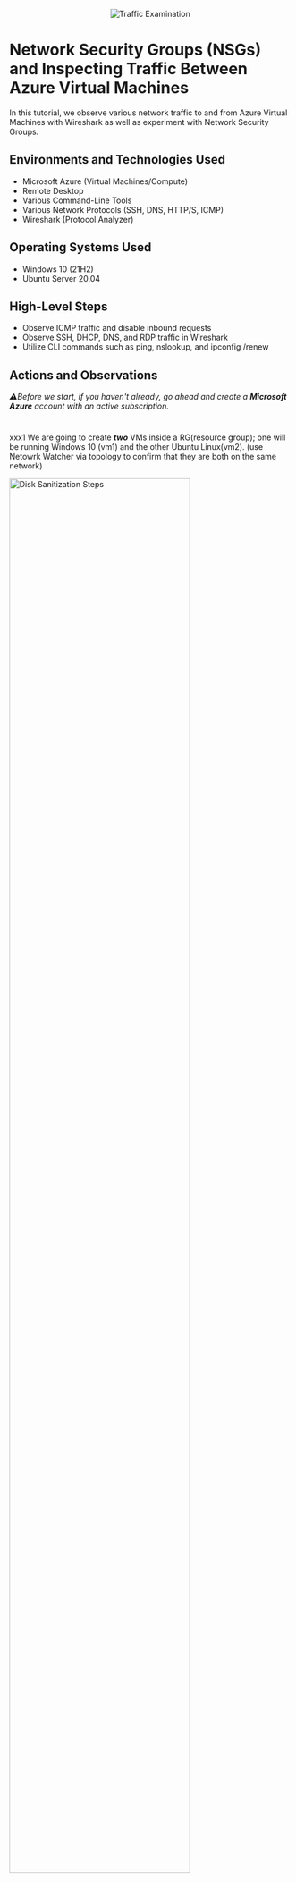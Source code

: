 <p align="center">
<img src="https://i.imgur.com/Ua7udoS.png" alt="Traffic Examination"/>
</p>

<h1>Network Security Groups (NSGs) and Inspecting Traffic Between Azure Virtual Machines</h1>
In this tutorial, we observe various network traffic to and from Azure Virtual Machines with Wireshark as well as experiment with Network Security Groups. <br />


<h2>Environments and Technologies Used</h2>

- Microsoft Azure (Virtual Machines/Compute)
- Remote Desktop
- Various Command-Line Tools
- Various Network Protocols (SSH, DNS, HTTP/S, ICMP)
- Wireshark (Protocol Analyzer)

<h2>Operating Systems Used </h2>

- Windows 10 (21H2)
- Ubuntu Server 20.04

<h2>High-Level Steps</h2>

- Observe ICMP traffic and disable inbound requests
- Observe SSH, DHCP, DNS, and RDP traffic in Wireshark
- Utilize CLI commands such as ping, nslookup, and ipconfig /renew

<h2>Actions and Observations</h2>

_⚠️Before we start, if you haven't already, go ahead and create a **Microsoft Azure** account with an active subscription._
#

xxx1  We are going to create ***two*** VMs inside a RG(resource group); one will be running Windows 10 (vm1) and the other Ubuntu Linux(vm2). (use Netowrk Watcher via topology to confirm that they are both on the same network) 
<p>
<img src="https://i.imgur.com/DJmEXEB.png" height="80%" width="80%" alt="Disk Sanitization Steps"/>
</p>
<p>
  
xxx2  Locate the ***Public IP*** address for VM1 as we will use this to remote in using Windows Remote Desktop. Within the Virtual Machine we will _install_ ***Wireshark*** (use the available browser to search for Wireshark). 
<img src="https://i.imgur.com/DJmEXEB.png" height="80%" width="80%" alt="Disk Sanitization Steps"/>
</p>
<br />

xxx3 Retrieve the ***Private IP*** address for VM2 (Ubuntu Linux). Within the Virtual Machine, open ***Wiereshark and Powershell***. We will ping VM2 in Powershell (or Command Line) and filter for ICMP traffic in Wireshark. Try pinging a _www.google.com_ or any website and observe the traffic. 

<p>
<img src="https://i.imgur.com/DJmEXEB.png" height="80%" width="80%" alt="Disk Sanitization Steps"/>
</p>
<p>
  
xxx4 Iniate a _perpetual_ ping to VM2 (Ubuntu Linux). It should look something like this ***ping -t 10.x.x.x -4*** . We're going to open the ***Nework Security Group*** in Azure for VM2 (Ubuntu Linux) and _disable_ icoming ICMP traffic. Go back to the Virtual Machine and observe the traffic in Wireshark and Powershell/Command Line. It should be timing out. Re-enable the ICMP traffic and observe the change, then stop the ping activity.

</p>
<br />
In Wireshark filter for SSH traffic. We are going to use SSH into the VM2 (Ubuntu Linux). Back in Wireshark filter for DHCP. We are going to request a new IP address by running _ipconfig /renew_  and observe the DHCP traffic.

<p>
<img src="https://i.imgur.com/DJmEXEB.png" height="80%" width="80%" alt="Disk Sanitization Steps"/>
</p>

<p>
Filter for DNS traffic in Wireshark. From the command line use nslookup to find the IP addresses for google.com and disney.com (you can also try this with any public website). Observe the traffic in Wireshark.
Filter for RDP traffic in Wireshark. Observe the traffic. Notice anything different? Its constantly updating because we have an active session from one computer to another.
  
</p>
<br />
